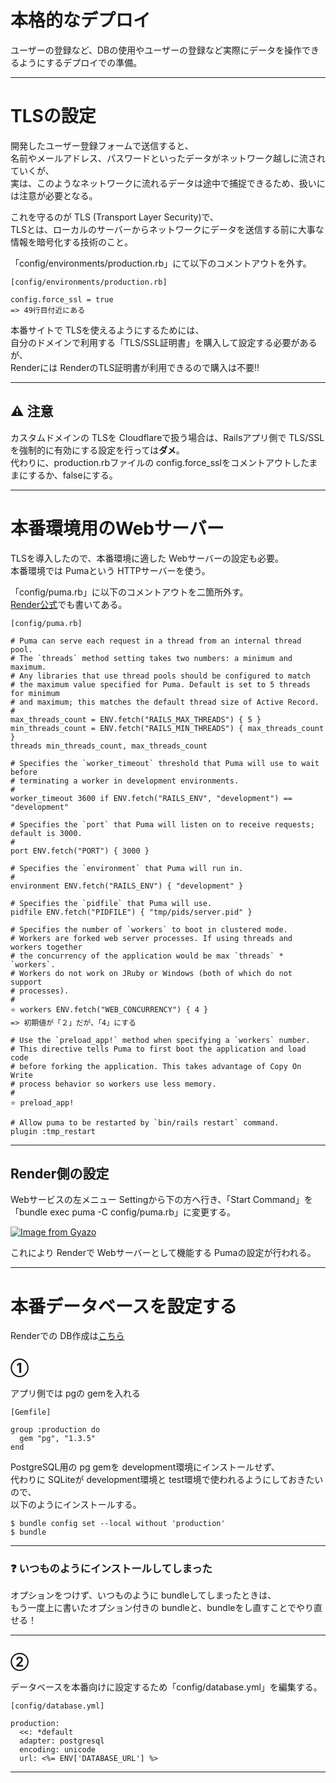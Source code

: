 # 本格的なデプロイ
ユーザーの登録など、DBの使用やユーザーの登録など実際にデータを操作できるようにするデプロイでの準備。
***

# TLSの設定
開発したユーザー登録フォームで送信すると、  
名前やメールアドレス、パスワードといったデータがネットワーク越しに流されていくが、  
実は、このようなネットワークに流れるデータは途中で捕捉できるため、扱いには注意が必要となる。

これを守るのが TLS (Transport Layer Security)で、  
TLSとは、ローカルのサーバーからネットワークにデータを送信する前に大事な情報を暗号化する技術のこと。  

「config/environments/production.rb」にて以下のコメントアウトを外す。  
~~~
[config/environments/production.rb]

config.force_ssl = true
=> 49行目付近にある
~~~

本番サイトで TLSを使えるようにするためには、  
自分のドメインで利用する「TLS/SSL証明書」を購入して設定する必要があるが、  
Renderには RenderのTLS証明書が利用できるので購入は不要!!
***

## ⚠️ 注意
カスタムドメインの TLSを Cloudflareで扱う場合は、Railsアプリ側で TLS/SSLを強制的に有効にする設定を行っては**ダメ**。  
代わりに、production.rbファイルの config.force_sslをコメントアウトしたままにするか、falseにする。
***

# 本番環境用のWebサーバー
TLSを導入したので、本番環境に適した Webサーバーの設定も必要。  
本番環境では Pumaという HTTPサーバーを使う。  

「config/puma.rb」に以下のコメントアウトを二箇所外す。  
[Render公式](https://render.com/docs/deploy-rails#go-production-ready)でも書いてある。  
~~~
[config/puma.rb]

# Puma can serve each request in a thread from an internal thread pool.
# The `threads` method setting takes two numbers: a minimum and maximum.
# Any libraries that use thread pools should be configured to match
# the maximum value specified for Puma. Default is set to 5 threads for minimum
# and maximum; this matches the default thread size of Active Record.
#
max_threads_count = ENV.fetch("RAILS_MAX_THREADS") { 5 }
min_threads_count = ENV.fetch("RAILS_MIN_THREADS") { max_threads_count }
threads min_threads_count, max_threads_count

# Specifies the `worker_timeout` threshold that Puma will use to wait before
# terminating a worker in development environments.
#
worker_timeout 3600 if ENV.fetch("RAILS_ENV", "development") == "development"

# Specifies the `port` that Puma will listen on to receive requests; default is 3000.
#
port ENV.fetch("PORT") { 3000 }

# Specifies the `environment` that Puma will run in.
#
environment ENV.fetch("RAILS_ENV") { "development" }

# Specifies the `pidfile` that Puma will use.
pidfile ENV.fetch("PIDFILE") { "tmp/pids/server.pid" }

# Specifies the number of `workers` to boot in clustered mode.
# Workers are forked web server processes. If using threads and workers together
# the concurrency of the application would be max `threads` * `workers`.
# Workers do not work on JRuby or Windows (both of which do not support
# processes).
#
⭐️ workers ENV.fetch("WEB_CONCURRENCY") { 4 }
=> 初期値が「２」だが、「4」にする

# Use the `preload_app!` method when specifying a `workers` number.
# This directive tells Puma to first boot the application and load code
# before forking the application. This takes advantage of Copy On Write
# process behavior so workers use less memory.
#
⭐️ preload_app!

# Allow puma to be restarted by `bin/rails restart` command.
plugin :tmp_restart
~~~
***

## Render側の設定
Webサービスの左メニュー Settingから下の方へ行き、「Start Command」を  
「bundle exec puma -C config/puma.rb」に変更する。  

[![Image from Gyazo](https://i.gyazo.com/a195d7a7ca4c592afc4186c3e39db04a.png)](https://gyazo.com/a195d7a7ca4c592afc4186c3e39db04a)

これにより Renderで Webサーバーとして機能する Pumaの設定が行われる。
***

# 本番データベースを設定する
Renderでの DB作成は[こちら](https://github.com/Tarara33/TIL/blob/main/%E3%82%B5%E3%83%BC%E3%83%90%E3%83%BC/render/DB%E4%BD%9C%E6%88%90(PostgreSQL).md)  

## ①
アプリ側では pgの gemを入れる
~~~
[Gemfile]

group :production do
  gem "pg", "1.3.5"
end
~~~
PostgreSQL用の pg gemを development環境にインストールせず、    
代わりに SQLiteが development環境と test環境で使われるようにしておきたいので、  
以下のようにインストールする。
~~~
$ bundle config set --local without 'production'
$ bundle
~~~
***

### ❓ いつものようにインストールしてしまった
オプションをつけず、いつものように bundleしてしまったときは、  
もう一度上に書いたオプション付きの bundleと、bundleをし直すことでやり直せる！
***

## ②
データベースを本番向けに設定するため「config/database.yml」を編集する。
~~~
[config/database.yml]

production:
  <<: *default
  adapter: postgresql
  encoding: unicode
  url: <%= ENV['DATABASE_URL'] %>
~~~
***
